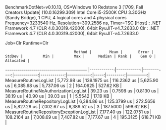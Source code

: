 
BenchmarkDotNet=v0.10.13, OS=Windows 10 Redstone 3 [1709, Fall Creators Update] (10.0.16299.309)
Intel Core i5-2500K CPU 3.30GHz (Sandy Bridge), 1 CPU, 4 logical cores and 4 physical cores
Frequency=3233540 Hz, Resolution=309.2586 ns, Timer=TSC
  [Host] : .NET Framework 4.7 (CLR 4.0.30319.42000), 64bit RyuJIT-v4.7.2633.0
  Clr    : .NET Framework 4.7 (CLR 4.0.30319.42000), 64bit RyuJIT-v4.7.2633.0

Job=Clr  Runtime=Clr  

                                   Method |        Mean |       Error |      StdDev |         Min |         Max |      Median | Rank |    Gen 0 | Allocated |
----------------------------------------- |------------:|------------:|------------:|------------:|------------:|------------:|-----:|---------:|----------:|
                    MeasureRoutineLogList | 5,772.98 us | 139.1975 us | 116.2362 us | 5,625.90 us | 6,085.68 us | 5,737.06 us |    2 | 164.0625 | 527.62 KB |
     MeasureRoutineNoAuthorizationLogList |    39.23 us |   0.7598 us |   0.8130 us |    38.19 us |    40.90 us |    39.03 us |    1 |   5.5542 |  17.19 KB |
          MeasureRoutineRepositoryLogList | 6,384.86 us | 125.3799 us | 272.5656 us | 5,827.29 us | 7,002.67 us | 6,389.52 us |    3 | 187.5000 | 598.62 KB |
 MeasureRoutineRepositoryExceptionLogList | 7,177.40 us | 122.0751 us | 108.2164 us | 7,008.69 us | 7,407.82 us | 7,177.67 us |    4 | 195.3125 | 618.71 KB |
